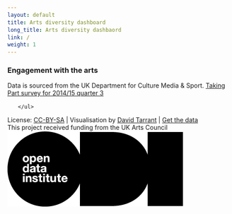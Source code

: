 ```yaml
---
layout: default
title: Arts diversity dashboard
long_title: Arts diversity dashbaord
link: /
weight: 1
---
```


### Engagement with the arts

Data is sourced from the UK Department for Culture Media & Sport.  <a href="https://www.gov.uk/government/statistics/taking-part-201415-quarter-3-statistical-release" target="_blank">Taking Part survey for 2014/15 quarter 3</a>

<nav id="sidebar">
	<ul id="files">
		
	</ul>
</nav>
<div id="chart1"></div>
<footer>    
    <div id="credit">
	License: <a href="http://creativecommons.org/licenses/by-sa/4.0/" target="_blank" rel="license">CC-BY-SA</a> | Visualisation by <a target="_blank" href="http://theodi.org/team/david-tarrant">David Tarrant</a> | <a target="_blank" href="data/all_data.zip">Get the data</a>
    <br/>
       This project received funding from the UK Arts Council
    </div>
    <img id="odi-logo" src="img/ODI-logo-black.png" alt="The Open Data Institute"></img>
    </footer>
